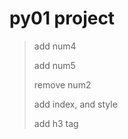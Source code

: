 # py01 project

> add num4
> 
> add num5
> 
> remove num2
> 
> add index, and style
> 
> add h3 tag
